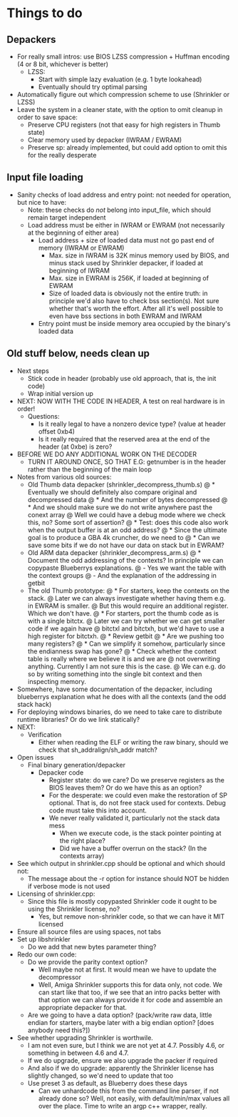 <!--
SPDX-FileCopyrightText: 2021 Thomas Mathys
SPDX-License-Identifier: MIT
shrinkler-gba: Port of the Shrinkler Amiga executable cruncher for the GBA
-->

# Things to do
## Depackers
* For really small intros: use BIOS LZSS compression + Huffman encoding (4 or 8 bit, whichever is better)
  * LZSS:
    * Start with simple lazy evaluation (e.g. 1 byte lookahead)
    * Eventually should try optimal parsing
* Automatically figure out which compression scheme to use (Shrinkler or LZSS)
* Leave the system in a cleaner state, with the option to omit cleanup in order to save space:
  * Preserve CPU registers (not that easy for high registers in Thumb state)
  * Clear memory used by depacker (IWRAM / EWRAM)
  * Preserve sp: already implemented, but could add option to omit this for the really desperate

## Input file loading
* Sanity checks of load address and entry point: not needed for operation, but nice to have:
  * Note: these checks do *not* belong into input_file, which should remain target independent
  * Load address must be either in IWRAM or EWRAM (not necessarily at the beginning of either area)
    * Load address + size of loaded data must not go past end of memory (IWRAM or EWRAM)
      * Max. size in IWRAM is 32K minus memory used by BIOS, and minus stack used by Shrinkler depacker, if loaded at beginning of IWRAM
      * Max. size in EWRAM is 256K, if loaded at beginning of EWRAM
      * Size of loaded data is obviously not the entire truth: in principle we'd also have to check bss section(s). Not sure whether that's worth the effort. After all it's well possible to even have bss sections in both EWRAM and IWRAM
    * Entry point must be inside memory area occupied by the binary's loaded data

## Old stuff below, needs clean up
* Next steps
  * Stick code in header (probably use old approach, that is, the init code)
  * Wrap initial version up
* NEXT: NOW WITH THE CODE IN HEADER, A test on real hardware is in order!
  * Questions:
    * Is it really legal to have a nonzero device type? (value at header offset 0xb4)
    * Is it really required that the reserved area at the end of the header (at 0xbe) is zero?
* BEFORE WE DO ANY ADDITIONAL WORK ON THE DECODER
  * TURN IT AROUND ONCE, SO THAT E.G: getnumber is in the header rather than the beginning of the main loop
* Notes from various old sources:
  * Old Thumb data depacker (shrinkler_decompress_thumb.s)
    @ * Eventually we should definitely also compare original and decompressed data
    @   * And the number of bytes decompressed
    @   * And we should make sure we do not write anywhere past the conext array
    @     Well we could have a debug mode where we check this, no? Some sort of assertion?
    @ * Test: does this code also work when the output buffer is at an odd address?
    @ * Since the ultimate goal is to produce a GBA 4k cruncher, do we need to
    @   * Can we save some bits if we do not have our data on stack but in EWRAM?
  * Old ARM data depacker (shrinkler_decompress_arm.s)
    @ * Document the odd addressing of the contexts? In principle we can copypaste Blueberrys explanations.
    @   - Yes we want the table with the context groups
    @   - And the explanation of the addressing in getbit
  * The old Thumb prototype:
    @ * For starters, keep the contexts on the stack.
    @   Later we can always investigate whether having them e.g. in EWRAM is smaller.
    @   But this would require an additional register. Which we don't have.
    @ * For starters, port the thumb code as is with a single bitctx.
    @   Later we can try whether we can get smaller code if we again have
    @   bitctxl and bitctxh, but we'd have to use a high register for bitctxh.
    @ * Review getbit
    @   * Are we pushing too many registers?
    @   * Can we simplify it somehow, particularly since the endianness swap has gone?
    @ * Check whether the context table is really where we believe it is and we are
    @   not overwriting anything. Currently I am not sure this is the case.
    @   We can e.g. do so by writing something into the single bit context and then inspecting memory.
* Somewhere, have some documentation of the depacker, including blueberrys explanation what he does with all the contexts (and the odd stack hack)
* For deploying windows binaries, do we need to take care to distribute runtime libraries? Or do we link statically?
* NEXT:
  * Verification
    * Either when reading the ELF or writing the raw binary, should we check that sh_addralign/sh_addr match?
* Open issues
  * Final binary generation/depacker
    * Depacker code
      * Register state: do we care? Do we preserve registers as the BIOS leaves them? Or do we have this as an option?
      * For the desperate: we could even make the restoration of SP optional. That is, do not free stack used for contexts. Debug code must take this into account.
      * We never really validated it, particularly not the stack data mess
        * When we execute code, is the stack pointer pointing at the right place?
        * Did we have a buffer overrun on the stack? (In the contexts array)
* See which output in shrinkler.cpp should be optional and which should not:
  * The message about the -r option for instance should NOT be hidden if verbose mode is not used
* Licensing of shrinkler.cpp:
  * Since this file is mostly copypasted Shrinkler code it ought to be using the Shrinkler license, no?
    * Yes, but remove non-shrinkler code, so that we can have it MIT licensed
* Ensure all source files are using spaces, not tabs
* Set up libshrinkler
  * Do we add that new bytes parameter thing?
* Redo our own code:
  * Do we provide the parity context option?
    * Well maybe not at first. It would mean we have to update the decompressor
    * Well, Amiga Shrinkler supports this for data only, not code. We can start like that too, if we see that an intro packs better with that option
      we can always provide it for code and assemble an appropriate depacker for that.
  * Are we going to have a data option? (pack/write raw data, little endian for starters, maybe later with a big endian option? [does anybody need this?])
* See whether upgrading Shrinkler is worthwile.
  * I am not even sure, but I think we are not yet at 4.7. Possibly 4.6, or something in between 4.6 and 4.7.
  * If we do upgrade, ensure we also upgrade the packer if required
  * And also if we do upgrade: apparently the Shrinkler license has slightly changed, so we'd need to update that too
  * Use preset 3 as default, as Blueberry does these days
    * Can we unhardcode this from the command line parser, if not already done so? Well, not easily, with default/min/max values all over the place. Time to write an argp c++ wrapper, really.
